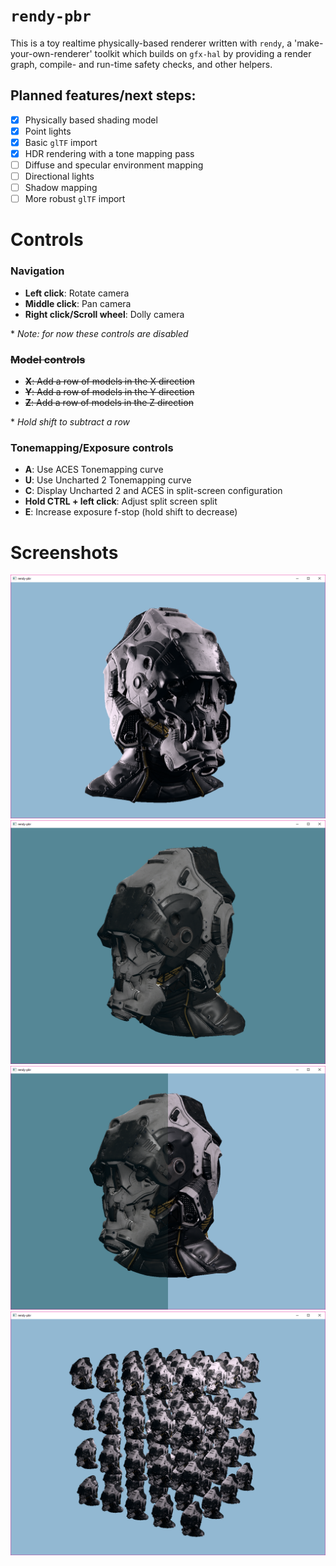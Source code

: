 # `rendy-pbr`

This is a toy realtime physically-based renderer written with `rendy`, a 'make-your-own-renderer' toolkit
which builds on `gfx-hal` by providing a render graph, compile- and run-time safety checks, and
other helpers.

## Planned features/next steps:

* [x] Physically based shading model
* [x] Point lights
* [x] Basic `glTF` import
* [x] HDR rendering with a tone mapping pass
* [ ] Diffuse and specular environment mapping
* [ ] Directional lights
* [ ] Shadow mapping
* [ ] More robust `glTF` import

# Controls

### Navigation
* **Left click**: Rotate camera
* **Middle click**: Pan camera
* **Right click/Scroll wheel**: Dolly camera

\* *Note: for now these controls are disabled*
### ~~Model controls~~
* ~~**X**: Add a row of models in the X direction~~
* ~~**Y**: Add a row of models in the Y direction~~
* ~~**Z**: Add a row of models in the Z direction~~

\* *Hold shift to subtract a row*

### Tonemapping/Exposure controls
* **A**: Use ACES Tonemapping curve
* **U**: Use Uncharted 2 Tonemapping curve
* **C**: Display Uncharted 2 and ACES in split-screen configuration
* **Hold CTRL + left click**: Adjust split screen split
* **E**: Increase exposure f-stop (hold shift to decrease)

# Screenshots

![](screenshots/helmet1.png)
![](screenshots/helmet2.png)
![](screenshots/helmet3.png)
![](screenshots/helmet4.png)
